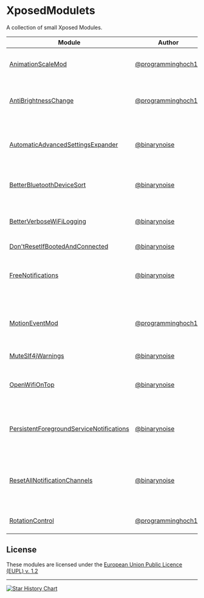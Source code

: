 # XposedModulets

A collection of small Xposed Modules.

<!--@formatter:off-->
| Module | Author | Description | Releases |
|-|-|-|-|
| [AnimationScaleMod](AnimationScaleMod) | [@programminghoch10](https://github.com/programminghoch10) | Add more animation scale multipliers | [GitHub](https://github.com/binarynoise/XposedModulets/releases?q=AnimationScaleMod) |
| [AntiBrightnessChange](AntiBrightnessChange) | [@programminghoch10](https://github.com/programminghoch10) | Prevent apps from changing display brightness | [GitHub](https://github.com/binarynoise/XposedModulets/releases?q=AntiBrightnessChange) [IzzyOnDroid](https://apt.izzysoft.de/fdroid/index/apk/com.programminghoch10.AntiBrightnessChange) |
| [AutomaticAdvancedSettingsExpander](AutomaticAdvancedSettingsExpander) | [@binarynoise](https://github.com/binarynoise) | Automatically expands the advanced settings in the Settings app | [GitHub](https://github.com/binarynoise/XposedModulets/releases?q=AutomaticAdvancedSettingsExpander) [IzzyOnDroid](https://apt.izzysoft.de/fdroid/index/apk/de.binarynoise.AutomaticAdvancedSettingsExpander) |
| [BetterBluetoothDeviceSort](BetterBluetoothDeviceSort) | [@binarynoise](https://github.com/binarynoise) | Sorts Bluetooth devices by name | [GitHub](https://github.com/binarynoise/XposedModulets/releases?q=betterBluetoothDeviceSort) [IzzyOnDroid](https://apt.izzysoft.de/fdroid/index/apk/de.binarynoise.betterBluetoothDeviceSort) |
| [BetterVerboseWiFiLogging](BetterVerboseWiFiLogging) | [@binarynoise](https://github.com/binarynoise) | Makes the verbose Wi-Fi information more readable | [GitHub](https://github.com/binarynoise/XposedModulets/releases?q=betterVerboseWiFiLogging) [IzzyOnDroid](https://apt.izzysoft.de/fdroid/index/apk/de.binarynoise.betterVerboseWiFiLogging) |
| [Don'tResetIfBootedAndConnected](DontResetIfBootedAndConnected) | [@binarynoise](https://github.com/binarynoise) | | [GitHub](https://github.com/binarynoise/XposedModulets/releases?q=dontResetIfBootedAndConnected) | 
| [FreeNotifications](FreeNotifications) | [@binarynoise](https://github.com/binarynoise) | Enables customization for all Notification Channels again | [GitHub](https://github.com/binarynoise/XposedModulets/releases?q=freeNotifications) [IzzyOnDroid](https://apt.izzysoft.de/fdroid/index/apk/de.binarynoise.freeNotifications) |
| [MotionEventMod](MotionEventMod) | [@programminghoch10](https://github.com/programminghoch10) | Disable touch input for some seconds after the stylus was in use | [GitHub](https://github.com/binarynoise/XposedModulets/releases?q=MotionEventMod) |
| [MuteSlf4jWarnings](MuteSlf4jWarnings) | [@binarynoise](https://github.com/binarynoise) | Mutes all slf4j warnings | [GitHub](https://github.com/binarynoise/XposedModulets/releases?q=muteSlf4jWarnings) |
| [OpenWifiOnTop](OpenWifiOnTop) | [@binarynoise](https://github.com/binarynoise) | Prioritizes open Wi-Fi networks in the Wi-Fi picker | [GitHub](https://github.com/binarynoise/XposedModulets/releases?q=OpenWifiOnTop) |
| [PersistentForegroundServiceNotifications](PersistentForegroundServiceNotifications) | [@binarynoise](https://github.com/binarynoise) | Make notifications of foreground services persistent again | [GitHub](https://github.com/binarynoise/XposedModulets/releases?q=persistentForegroundServiceNotifications) |
| [ResetAllNotificationChannels](ResetAllNotificationChannels) | [@binarynoise](https://github.com/binarynoise) | Reset all Notification Channels: vibrations, ringtones, importance etc. | [GitHub](https://github.com/binarynoise/XposedModulets/releases?q=resetAllNotificationChannels) [IzzyOnDroid](https://apt.izzysoft.de/fdroid/index/apk/de.binarynoise.resetAllNotificationChannels) |
| [RotationControl](RotationControl) | [@programminghoch10](https://github.com/programminghoch10) | Force rotation for selected packages | [GitHub](https://github.com/binarynoise/XposedModulets/releases?q=RotationControl) [IzzyOnDroid](https://apt.izzysoft.de/fdroid/index/apk/com.programminghoch10.RotationControl) |
<!--@formatter:on-->

## License

These modules are licensed under the [European Union Public Licence (EUPL) v. 1.2](https://joinup.ec.europa.eu/collection/eupl/eupl-text-eupl-12)

---
<a href="https://star-history.com/#binarynoise/XposedModulets&Date">
 <picture>
   <source media="(prefers-color-scheme: dark)" srcset="https://api.star-history.com/svg?repos=binarynoise/XposedModulets&type=Date&theme=dark" />
   <source media="(prefers-color-scheme: light)" srcset="https://api.star-history.com/svg?repos=binarynoise/XposedModulets&type=Date" />
   <img alt="Star History Chart" src="https://api.star-history.com/svg?repos=binarynoise/XposedModulets&type=Date" />
 </picture>
</a>
